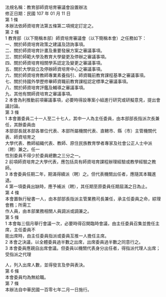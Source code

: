 法規名稱：教育部師資培育審議會設置辦法  
修正日期：民國 107 年 01 月 11 日  
第 1 條  
本辦法依師資培育法第五條第二項規定訂定之。  
第 2 條  
1 教育部（以下簡稱本部）師資培育審議會（以下簡稱本會）之任務如下：  
一、關於師資培育政策之建議及諮詢事項。  
二、關於師資培育計畫及重要發展方案之審議事項。  
三、關於師範大學及教育大學變更及停辦之審議事項。  
四、關於師資培育相關學系認定及變更之審議事項。  
五、關於大學設立及停辦師資培育中心之審議事項。  
六、關於師資培育教師專業素養指引、師資職前教育課程基準之審議事項。  
七、關於持國外學歷修畢師資職前教育課程認定標準之審議事項。  
八、關於師資培育評鑑及輔導之審議事項。  
九、其他有關師資培育之審議事項。  
2 本會為利推動前項審議事項，必要時得設專案小組進行研究或研擬意見，提出會議討論。  
第 3 條  
1 本會置委員二十一人至二十七人，其中一人為主任委員，由本部部長指派次長兼任，其餘委員由  
本部部長就本部各單位代表、本部所屬機關代表、直轄市、縣（市）主管機關代表、師資培育之  
大學代表、教師組織代表、教師、原住民族教育學者專家及社會公正人士中派（聘）兼之。任一  
性別委員不得少於委員總數之三分之一。  
2 前項師資培育之大學代表，應包括具有師資培育課程辦理經驗或教學經驗之教師。  
3 本會委員任期二年，期滿得續派（聘）之。但代表機關出任者，應隨其本職進退。  
4 第一項委員出缺時，應予補派（聘），其任期至原委員任期屆滿之日為止。  
第 4 條  
本會置執行秘書一人，由本部部長指派主管業務司長兼任，承主任委員之命，綜理會務；所需工  
作人員，由本部業務相關人員調派或調兼之。  
第 5 條  
1 本會每三個月舉行會議一次，必要時得召開臨時會議，由主任委員召集並擔任主席，主任委員不  
能出席時，由主任委員指派或委員互推一人擔任主席。  
2 本會之決議，以全體委員過半數之出席，出席委員過半數之同意行之。  
3 本會委員應親自出席會議。但委員以機關代表身分出任者，得指派代理人出席；受指派之代理  


人，列入出席人數，並得發言及參與表決。  
第 6 條  
本會委員均為無給職。  
第 7 條  
本辦法自中華民國一百零七年二月一日施行。  



